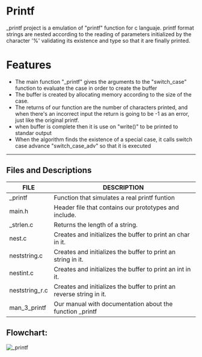 # Printf

_printf project is a emulation of "printf" function for c languaje. printf format strings are nested according to the reading of parameters initialized by the character '%' validating its existence and type so that it are finally printed.

# Features
- The main function "_printf" gives the arguments to the "switch_case" function to evaluate the case in order to create the buffer
- The buffer is created by allocating memory according to the size of the case.
- The returns of our function are the number of characters printed, and when there's an incorrect input the return is going to be -1 as an error, just like the original printf.
- when buffer is complete then it is use on "write()" to be printed to standar output
- When the algorithm finds the existence of a special case, it calls switch case advance "switch_case_adv" so that it is executed

------
## Files and Descriptions
| FILE  | DESCRIPTION |
| ------------- | ------------- |
| _printf  | Function that simulates a real printf funtion  |
| main.h  | Header file that contains our prototypes and include. |
| _strlen.c  | Returns the length of a string.  |
| nest.c  | Creates and initializes the buffer to print an char in it. |
| neststring.c  | Creates and initializes the buffer to print an string in it.  |
| nestint.c  | Creates and initializes the buffer to print an int in it.  |
| neststring_r.c  | Creates and initializes the buffer to print an reverse string in it. |
| man_3_printf  | Our manual with documentation about the function _printf  |


## Flowchart:
![_printf](https://cdn.discordapp.com/attachments/242350770161188864/907684785609117716/printf_1.jpg "_printf")
